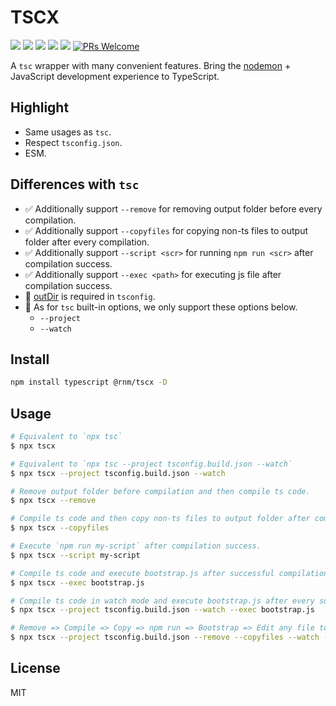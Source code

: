 # TSCX

[![](https://img.shields.io/npm/l/@rnm/tscx.svg)](https://github.com/rnmjs/tscx/blob/main/LICENSE)
[![](https://img.shields.io/npm/v/@rnm/tscx.svg)](https://www.npmjs.com/package/@rnm/tscx)
[![](https://img.shields.io/npm/dm/@rnm/tscx.svg)](https://www.npmjs.com/package/@rnm/tscx)
[![](https://img.shields.io/librariesio/release/npm/@rnm/tscx)](https://www.npmjs.com/package/@rnm/tscx)
[![](https://packagephobia.com/badge?p=@rnm/tscx)](https://packagephobia.com/result?p=@rnm/tscx)
[![PRs Welcome](https://img.shields.io/badge/PRs-welcome-brightgreen.svg)](https://makeapullrequest.com)

A `tsc` wrapper with many convenient features. Bring the [nodemon](https://www.npmjs.com/package/nodemon) + JavaScript development experience to TypeScript.

## Highlight

- Same usages as `tsc`.
- Respect `tsconfig.json`.
- ESM.

## Differences with `tsc`

- ✅ Additionally support `--remove` for removing output folder before every compilation.
- ✅ Additionally support `--copyfiles` for copying non-ts files to output folder after every compilation.
- ✅ Additionally support `--script <scr>` for running `npm run <scr>` after compilation success.
- ✅ Additionally support `--exec <path>` for executing js file after compilation success.
- 🚨 [outDir](https://www.typescriptlang.org/tsconfig/#outDir) is required in `tsconfig`.
- 🚨 As for `tsc` built-in options, we only support these options below.
  - `--project`
  - `--watch`

## Install

```sh
npm install typescript @rnm/tscx -D
```

## Usage

```sh
# Equivalent to `npx tsc`
$ npx tscx

# Equivalent to `npx tsc --project tsconfig.build.json --watch`
$ npx tscx --project tsconfig.build.json --watch

# Remove output folder before compilation and then compile ts code.
$ npx tscx --remove

# Compile ts code and then copy non-ts files to output folder after compilation.
$ npx tscx --copyfiles

# Execute `npm run my-script` after compilation success.
$ npx tscx --script my-script

# Compile ts code and execute bootstrap.js after successful compilation.
$ npx tscx --exec bootstrap.js

# Compile ts code in watch mode and execute bootstrap.js after every successful compilation.
$ npx tscx --project tsconfig.build.json --watch --exec bootstrap.js

# Remove => Compile => Copy => npm run => Bootstrap => Edit any file to repeat it
$ npx tscx --project tsconfig.build.json --remove --copyfiles --watch --script my-script --exec bootstrap.js
```

## License

MIT
